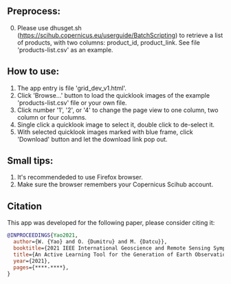 ## Preprocess:
0. Please use dhusget.sh (https://scihub.copernicus.eu/userguide/BatchScripting) to retrieve a list of products, with two columns: product_id, product_link. 
See file 'products-list.csv' as an example.

## How to use:
1. The app entry is file 'grid_dev_v1.html'.
2. Click 'Browse...' button to load the quicklook images of the example 'products-list.csv' file or your own file. 
3. Click number '1', '2', or '4' to change the page view to one column, two column or four columns.
4. Single click a quicklook image to select it, double click to de-select it.
5. With selected quicklook images marked with blue frame, click 'Download' button and let the download link pop out.

## Small tips:
1. It's recommendeded to use Firefox browser.
2. Make sure the browser remembers your Copernicus Scihub account.

## Citation
This app was developed for the following paper, please consider citing it:

```bibtex
@INPROCEEDINGS{Yao2021,
  author={W. {Yao} and O. {Dumitru} and M. {Datcu}},
  booktitle={2021 IEEE International Geoscience and Remote Sensing Symposium (IGARSS 2021)}, 
  title={An Active Learning Tool for the Generation of Earth Observation Image Benchmarks}, 
  year={2021},
  pages={****-****},
}
```
